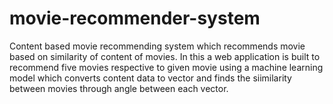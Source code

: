# movie-recommender-system
Content based movie recommending system which recommends movie based on similarity of content of movies.
In this a web application is built to recommend five movies respective to given movie using a machine learning model which converts content data to vector and finds the siimilarity between movies through angle between each vector.
